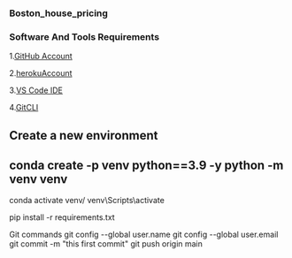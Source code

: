 ### Boston_house_pricing

### Software And Tools Requirements

1.[GitHub Account ](https://github.com)

2.[herokuAccount](https://heroku.com)

3.[VS Code IDE](htts://code.visualstudio.com)

4.[GitCLI](https://git-scm.com/book/en/v2/Getting-started-The-Command-Line)

Create a new environment
---
conda create -p venv python==3.9 -y
python -m venv venv
---
conda activate venv/
venv\Scripts\activate

pip install -r requirements.txt

Git commands
git config --global user.name
git config --global user.email
git commit -m "this first commit"
git push origin main
